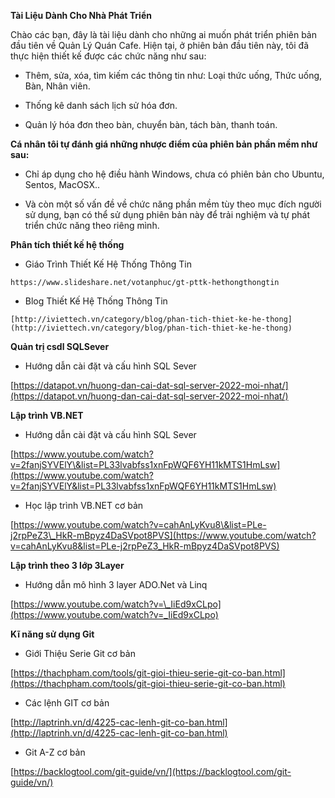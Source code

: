 **Tài Liệu Dành Cho Nhà Phát Triển**

Chào các bạn, đây là tài liệu dành cho những ai muốn phát triển phiên bản đầu tiên về Quản Lý Quán Cafe. Hiện tại, ở phiên bản đầu tiên này, tôi đã thực hiện thiết kế được các chức năng như sau:

* Thêm, sửa, xóa, tìm kiếm các thông tin như: Loại thức uống, Thức uống, Bàn, Nhân viên.

* Thống kê danh sách lịch sử hóa đơn.

* Quản lý hóa đơn theo bàn, chuyển bàn, tách bàn, thanh toán.

**Cá nhân tôi tự đánh giá những nhược điểm của phiên bản phần mềm như sau:** 

* Chỉ áp dụng cho hệ điều hành Windows, chưa có phiên bản cho Ubuntu, Sentos, MacOSX..

* Và còn một số vấn đề về chức năng phần mềm tùy theo mục đích người sử dụng, bạn có thể sử dụng phiên bản này để trải nghiệm và tự phát triển chức năng theo riêng mình.

**Phân tích thiết kế hệ thống**

* Giáo Trình Thiết Kế Hệ Thống Thông Tin

``` https://www.slideshare.net/votanphuc/gt-pttk-hethongthongtin ```

* Blog Thiết Kế Hệ Thống Thông Tin

```[http://iviettech.vn/category/blog/phan-tich-thiet-ke-he-thong](http://iviettech.vn/category/blog/phan-tich-thiet-ke-he-thong)```

**Quản trị csdl SQLSever**

* Hướng dẫn cài đặt và cấu hình SQL Sever

[https://datapot.vn/huong-dan-cai-dat-sql-server-2022-moi-nhat/](https://datapot.vn/huong-dan-cai-dat-sql-server-2022-moi-nhat/)

**Lập trình VB.NET**

* Hướng dẫn cài đặt và cấu hình SQL Sever

[https://www.youtube.com/watch?v=2fanjSYVElY\&list=PL33lvabfss1xnFpWQF6YH11kMTS1HmLsw](https://www.youtube.com/watch?v=2fanjSYVElY&list=PL33lvabfss1xnFpWQF6YH11kMTS1HmLsw)

* Học lập trình VB.NET cơ bản

[https://www.youtube.com/watch?v=cahAnLyKvu8\&list=PLe-j2rpPeZ3\_HkR-mBpyz4DaSVpot8PVS](https://www.youtube.com/watch?v=cahAnLyKvu8&list=PLe-j2rpPeZ3_HkR-mBpyz4DaSVpot8PVS)

**Lập trình theo 3 lớp 3Layer**

* Hướng dẫn mô hình 3 layer ADO.Net và Linq

[https://www.youtube.com/watch?v=\_IiEd9xCLpo](https://www.youtube.com/watch?v=_IiEd9xCLpo)

**Kĩ năng sử dụng Git**

* Giới Thiệu Serie Git cơ bản

[https://thachpham.com/tools/git-gioi-thieu-serie-git-co-ban.html](https://thachpham.com/tools/git-gioi-thieu-serie-git-co-ban.html)

* Các lệnh GIT cơ bản

[http://laptrinh.vn/d/4225-cac-lenh-git-co-ban.html](http://laptrinh.vn/d/4225-cac-lenh-git-co-ban.html)

* Git A-Z cơ bản

[https://backlogtool.com/git-guide/vn/](https://backlogtool.com/git-guide/vn/)
